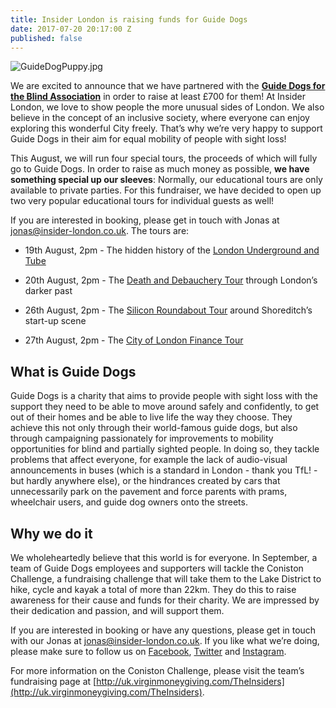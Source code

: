 ```yaml
---
title: Insider London is raising funds for Guide Dogs
date: 2017-07-20 20:17:00 Z
published: false
---
```


![GuideDogPuppy.jpg](/uploads/GuideDogPuppy.jpg)

We are excited to announce that we have partnered with the **[Guide Dogs for the Blind Association](http://www.guidedogs.org.uk)** in order to raise at least £700 for them! At Insider London, we love to show people the more unusual sides of London. We also believe in the concept of an inclusive society, where everyone can enjoy exploring this wonderful City freely. That’s why we’re very happy to support Guide Dogs in their aim for equal mobility of people with sight loss!

This August, we will run four special tours, the proceeds of which will fully go to Guide Dogs. In order to raise as much money as possible, **we have something special up our sleeves**: Normally, our educational tours are only available to private parties. For this fundraiser, we have decided to open up two very popular educational tours for individual guests as well!

If you are interested in booking, please get in touch with Jonas at [jonas@insider-london.co.uk](mailto:jonas@insider-london.co.uk). The tours are:

* 19th August, 2pm - The hidden history of the [London Underground and Tube](http://www.insider-london.co.uk/tours/london-underground-and-tube-tour/)

* 20th August, 2pm - The [Death and Debauchery Tour](http://www.insider-london.co.uk/tours/the-death-and-debauchery-tour/) through London’s darker past

* 26th August, 2pm - The [Silicon Roundabout Tour](http://www.insider-london.co.uk/tours/silicon-roundabout-and-tech-city-tour/) around Shoreditch’s start-up scene

* 27th August, 2pm - The [City of London Finance Tour](http://www.insider-london.co.uk/tours/london-finance-walking-tour/)

## What is Guide Dogs

Guide Dogs is a charity that aims to provide people with sight loss with the support they need to be able to move around safely and confidently, to get out of their homes and be able to live life the way they choose. They achieve this not only through their world-famous guide dogs, but also through campaigning passionately for improvements to mobility opportunities for blind and partially sighted people. In doing so, they tackle problems that affect everyone, for example the lack of audio-visual announcements in buses (which is a standard in London - thank you TfL! - but hardly anywhere else), or the hindrances created by cars that unnecessarily park on the pavement and force parents with prams, wheelchair users, and guide dog owners onto the streets.

## Why we do it

We wholeheartedly believe that this world is for everyone. In September, a team of Guide Dogs employees and supporters will tackle the Coniston Challenge, a fundraising challenge that will take them to the Lake District to hike, cycle and kayak a total of more than 22km. They do this to raise awareness for their cause and funds for their charity. We are impressed by their dedication and passion, and will support them.

If you are interested in booking or have any questions, please get in touch with our Jonas at [jonas@insider-london.co.uk](mailto:jonas@insider-london.co.uk). If you like what we’re doing, please make sure to follow us on [Facebook](http://www.facebook.com/insiderlondon), [Twitter](https://twitter.com/insiderlondon) and [Instagram](https://www.instagram.com/insiderlondontours/). 

For more information on the Coniston Challenge, please visit the team’s fundraising page at [http://uk.virginmoneygiving.com/TheInsiders](http://uk.virginmoneygiving.com/TheInsiders).